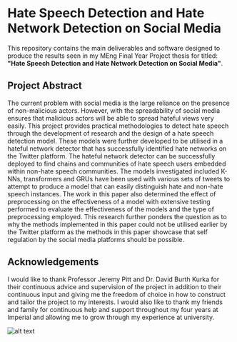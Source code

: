 # Hate Speech Detection and Hate Network Detection on Social Media
 
This repository contains the main deliverables and software designed to produce the results seen in my MEng Final Year Project thesis for titled: **"Hate Speech Detection and Hate Network Detection on Social Media"**.

## Project Abstract
The current problem with social media is the large reliance on the presence of non-malicious actors. However, with the spreadability of social media ensures that malicious actors will be able to spread hateful views very easily. This project provides practical methodologies to detect hate speech through the development of research and the design of a hate speech detection model. These models were further developed to be utilised in a hateful network detector that has successfully identified hate networks on the Twitter platform. The hateful network detector can be successfully deployed to find chains and communities of hate speech users embedded within non-hate speech communities. The models investigated included K-NNs, transformers and GRUs have been used with various sets of tweets to attempt to produce a model that can easily distinguish hate and non-hate speech instances. The work in this paper also determined the effect of preprocessing on the effectiveness of a model with extensive testing performed to evaluate the effectiveness of the models and the type of preprocessing employed. This research further ponders the question as to why the methods implemented in this paper could not be utilised earlier by the Twitter platform as the methods in this paper showcase that self regulation by the social media platforms should be possible.

## Acknowledgements
I would like to thank Professor Jeremy Pitt and Dr. David Burth Kurka for their continuous advice and supervision of the project in addition to their continuous input and giving me the freedom of choice in how to construct and tailor the project to my interests.
I would also like to thank my friends and family for continuous help and support throughout my four years at Imperial and allowing me to grow through my experience at university.



![alt text](https://github.com/JeetendraJoshi/final_year_project/blob/main/Images/socialnetworkimagedepth1.png?raw=true)
